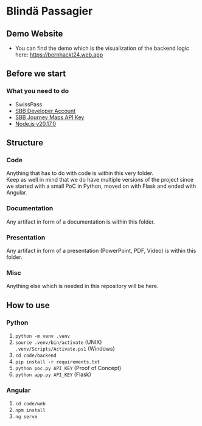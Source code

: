 # Blindä Passagier
## Demo Website
- You can find the demo which is the visualization of the backend logic here: https://bernhackt24.web.app

## Before we start
### What you need to do
- SwissPass
- [SBB Developer Account](https://developer.sbb.ch/home)
- [SBB Journey Maps API Key](https://developer.sbb.ch/apis/journey-maps/information)
- [Node.js v20.17.0](https://github.com/nodejs/node/tree/v20.17.0)

## Structure
### Code
Anything that has to do with code is within this very folder.  
Keep as well in mind that we do have multiple versions of the project since we started with a small PoC in Python, moved on with Flask and ended with Angular.

### Documentation
Any artifact in form of a documentation is within this folder.

### Presentation
Any artifact in form of a presentation (PowerPoint, PDF, Video) is within this folder.

### Misc
Anything else which is needed in this repository will be here.

## How to use
### Python
1. `python -m venv .venv`
2. `source .venv/bin/activate` (UNIX)  
`.venv/Scripts/Activate.ps1` (Windows)  
3. `cd code/backend`
4. `pip install -r requirements.txt`  
5. `python poc.py API_KEY` (Proof of Concept)  
6. `python app.py API_KEY` (Flask)  

### Angular
1. `cd code/web`
2. `npm install`
3. `ng serve` 